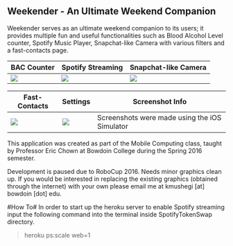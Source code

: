 ## Weekender  - An Ultimate Weekend Companion ##

Weekender serves as an ultimate weekend companion to its users; it provides multiple fun and useful functionalities such as Blood Alcohol Level counter, Spotify Music Player, Snapchat-like Camera with various filters and a fast-contacts page.

BAC Counter                   | Spotify Streaming         | Snapchat-like Camera 
-----------------------       | -----------------         | -------------------- 
![](http://i.imgur.com/1DqS95f.png) | ![](http://i.imgur.com/XHw3NAi.png)| ![](http://i.imgur.com/n2cqZsF.png)


Fast-Contacts     | Settings          | Screenshot Info
----------------  | ----------------  | ---------------------
![](http://i.imgur.com/jMhrRfj.png) | ![](http://i.imgur.com/NEyrUJ2.png) | Screenshots were made using the iOS Simulator


This application was created as part of the Mobile Computing class, taught by Professor Eric Chown at Bowdoin College during the Spring 2016 semester.

Development is paused due to RoboCup 2016. Needs minor graphics clean up. If you would be interested in replacing the existing graphics (obtained through the internet) with your own please email me at kmushegi [at] bowdoin [dot] edu.

#How To#
In order to start up the  heroku server to enable Spotify streaming input the following command into the terminal inside SpotifyTokenSwap directory.
> heroku ps:scale web=1
